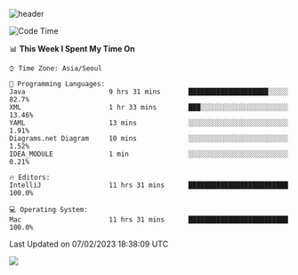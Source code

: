 ![header](https://capsule-render.vercel.app/api?type=Egg&color=timeAuto&height=300&section=header&text=PoPo&fontSize=90&animation=fadeIn)

  <!--START_SECTION:waka-->
![Code Time](http://img.shields.io/badge/Code%20Time-470%20hrs%2027%20mins-blue)

📊 **This Week I Spent My Time On** 

```text
⌚︎ Time Zone: Asia/Seoul

💬 Programming Languages: 
Java                     9 hrs 31 mins       ████████████████████░░░░░   82.7% 
XML                      1 hr 33 mins        ███░░░░░░░░░░░░░░░░░░░░░░   13.46% 
YAML                     13 mins             ░░░░░░░░░░░░░░░░░░░░░░░░░   1.91% 
Diagrams.net Diagram     10 mins             ░░░░░░░░░░░░░░░░░░░░░░░░░   1.52% 
IDEA_MODULE              1 min               ░░░░░░░░░░░░░░░░░░░░░░░░░   0.21%

🔥 Editors: 
IntelliJ                 11 hrs 31 mins      █████████████████████████   100.0%

💻 Operating System: 
Mac                      11 hrs 31 mins      █████████████████████████   100.0%

```


 Last Updated on 07/02/2023 18:38:09 UTC
<!--END_SECTION:waka-->



<img src="https://capsule-render.vercel.app/api?type=Egg&color=timeAuto&height=300&section=footer&text=PoPo&fontSize=90&animation=fadeIn&reversal=true" />
